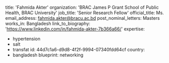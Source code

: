 title: 'Fahmida Akter'
organization: 'BRAC James P Grant School of Public Health, BRAC University'
job_title: 'Senior Research Fellow'
official_title: Ms.
email_address: fahmida.akter@bracu.ac.bd
post_nominal_letters: Masters
works_in: Bangladesh
link_to_biography: 'https://www.linkedin.com/in/fahmida-akter-7b366a66/'
expertise:
  - hypertension
  - salt
  - transfat
id: 44d7c1a6-d9d8-4f2f-9994-07340fdd64cf
country:
  - bangladesh
blueprint: networking
